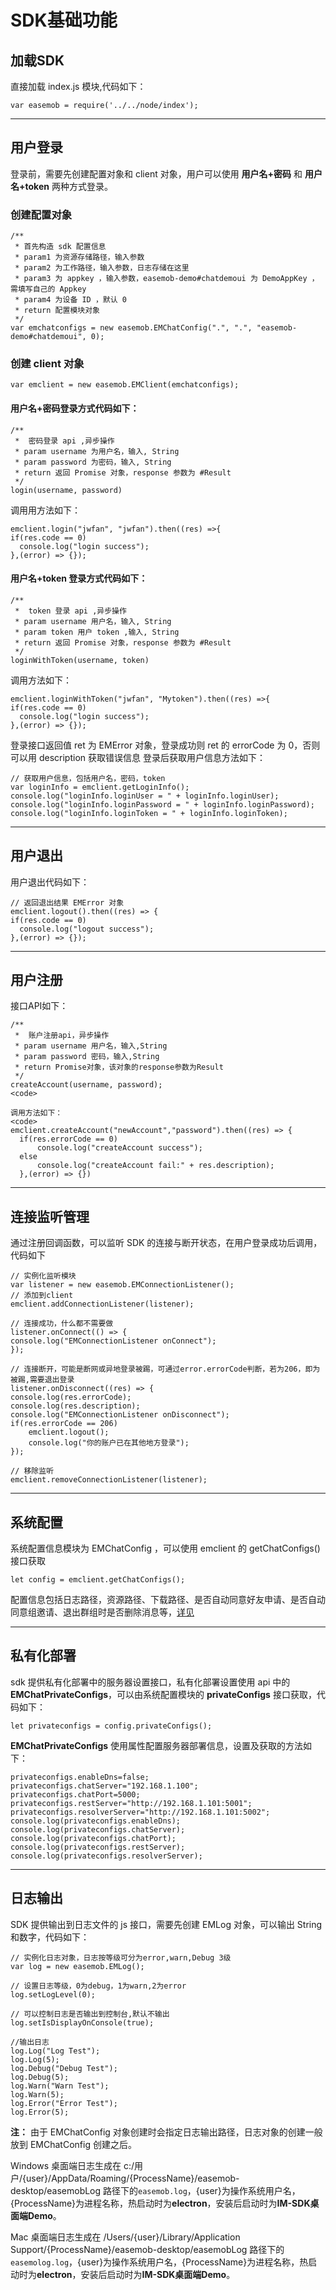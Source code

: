 # SDK基础功能

## 加载SDK

直接加载 index.js 模块,代码如下：

```
var easemob = require('../../node/index');
```

------

## 用户登录

登录前，需要先创建配置对象和 client 对象，用户可以使用 **用户名+密码** 和 **用户名+token** 两种方式登录。

### 创建配置对象

```
/**  
 * 首先构造 sdk 配置信息
 * param1 为资源存储路径，输入参数
 * param2 为工作路径，输入参数，日志存储在这里
 * param3 为 appkey ，输入参数，easemob-demo#chatdemoui 为 DemoAppKey ，需填写自己的 Appkey
 * param4 为设备 ID ，默认 0
 * return 配置模块对象
 */
var emchatconfigs = new easemob.EMChatConfig(".", ".", "easemob-demo#chatdemoui", 0);
```

### 创建 client 对象

```
var emclient = new easemob.EMClient(emchatconfigs);
```

#### 用户名+密码登录方式代码如下：

```
/** 
 *  密码登录 api ,异步操作
 * param username 为用户名，输入, String
 * param password 为密码，输入, String
 * return 返回 Promise 对象，response 参数为 #Result
 */
login(username, password)
```

调用用方法如下：

```
emclient.login("jwfan", "jwfan").then((res) =>{
if(res.code == 0)
  console.log("login success");
},(error) => {});
```

#### 用户名+token 登录方式代码如下：

```
/** 
 *  token 登录 api ,异步操作
 * param username 用户名，输入, String
 * param token 用户 token ,输入, String
 * return 返回 Promise 对象，response 参数为 #Result
 */
loginWithToken(username, token)
```

调用方法如下：

```
emclient.loginWithToken("jwfan", "Mytoken").then((res) =>{
if(res.code == 0)
  console.log("login success");
},(error) => {});
```

登录接口返回值 ret 为 EMError 对象，登录成功则 ret 的 errorCode 为 0，否则可以用 description 获取错误信息 登录后获取用户信息方法如下：

```
// 获取用户信息，包括用户名，密码，token
var loginInfo = emclient.getLoginInfo();
console.log("loginInfo.loginUser = " + loginInfo.loginUser);
console.log("loginInfo.loginPassword = " + loginInfo.loginPassword);
console.log("loginInfo.loginToken = " + loginInfo.loginToken);
```

------

## 用户退出

用户退出代码如下：

```
// 返回退出结果 EMError 对象
emclient.logout().then((res) => {
if(res.code == 0)
  console.log("logout success");
},(error) => {});
```

------

## 用户注册

接口API如下：

```
/** 
 *  账户注册api，异步操作
 * param username 用户名，输入,String
 * param password 密码，输入,String
 * return Promise对象，该对象的response参数为Result
 */
createAccount(username, password);
<code>

调用方法如下：
<code>
emclient.createAccount("newAccount","password").then((res) => {
  if(res.errorCode == 0)
      console.log("createAccount success");
  else
      console.log("createAccount fail:" + res.description);
  },(error) => {})
```

------

## 连接监听管理

通过注册回调函数，可以监听 SDK 的连接与断开状态，在用户登录成功后调用，代码如下

```
// 实例化监听模块
var listener = new easemob.EMConnectionListener();
// 添加到client
emclient.addConnectionListener(listener);

// 连接成功，什么都不需要做
listener.onConnect(() => {
console.log("EMConnectionListener onConnect");
});

// 连接断开，可能是断网或异地登录被踢，可通过error.errorCode判断，若为206，即为被踢,需要退出登录
listener.onDisconnect((res) => {
console.log(res.errorCode);
console.log(res.description);
console.log("EMConnectionListener onDisconnect");
if(res.errorCode == 206)
    emclient.logout();
    console.log("你的账户已在其他地方登录");
});

// 移除监听
emclient.removeConnectionListener(listener);
```

------

## 系统配置

系统配置信息模块为 EMChatConfig ，可以使用 emclient 的 getChatConfigs() 接口获取

```
let config = emclient.getChatConfigs();
```

配置信息包括日志路径，资源路径、下载路径、是否自动同意好友申请、是否自动同意组邀请、退出群组时是否删除消息等，[详见](https://github.com/easemob/sdkdemoapp_windows/blob/electron/jsdoc/out/EmChatConfigs.html)

------

## 私有化部署

sdk 提供私有化部署中的服务器设置接口，私有化部署设置使用 api 中的 **EMChatPrivateConfigs**，可以由系统配置模块的 **privateConfigs** 接口获取，代码如下：

```
let privateconfigs = config.privateConfigs();
```

**EMChatPrivateConfigs** 使用属性配置服务器部署信息，设置及获取的方法如下：

```
privateconfigs.enableDns=false;
privateconfigs.chatServer="192.168.1.100";
privateconfigs.chatPort=5000;
privateconfigs.restServer="http://192.168.1.101:5001";
privateconfigs.resolverServer="http://192.168.1.101:5002";
console.log(privateconfigs.enableDns);
console.log(privateconfigs.chatServer);
console.log(privateconfigs.chatPort);
console.log(privateconfigs.restServer);
console.log(privateconfigs.resolverServer);
```

------

## 日志输出

SDK 提供输出到日志文件的 js 接口，需要先创建 EMLog 对象，可以输出 String 和数字，代码如下：

```
// 实例化日志对象，日志按等级可分为error,warn,Debug 3级
var log = new easemob.EMLog();

// 设置日志等级，0为debug，1为warn,2为error
log.setLogLevel(0);

// 可以控制日志是否输出到控制台,默认不输出
log.setIsDisplayOnConsole(true);

//输出日志
log.Log("Log Test");
log.Log(5);
log.Debug("Debug Test");
log.Debug(5);
log.Warn("Warn Test");
log.Warn(5);
log.Error("Error Test");
log.Error(5);
```

**注：** 由于 EMChatConfig 对象创建时会指定日志输出路径，日志对象的创建一般放到 EMChatConfig 创建之后。

Windows 桌面端日志生成在 c:/用户/{user}/AppData/Roaming/{ProcessName}/easemob-desktop/easemobLog 路径下的`easemob.log`，{user}为操作系统用户名，{ProcessName}为进程名称，热启动时为**electron**，安装后启动时为**IM-SDK桌面端Demo**。

Mac 桌面端日志生成在 /Users/{user}/Library/Application Support/{ProcessName}/easemob-desktop/easemobLog 路径下的`easemolog.log`，{user}为操作系统用户名，{ProcessName}为进程名称，热启动时为**electron**，安装后启动时为**IM-SDK桌面端Demo**。